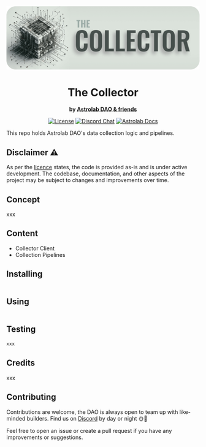 <div align="center">
  <img border-radius="25px" max-height="250px" src="./banner.png" />
  <h1>The Collector</h1>
  <p>
    <strong>by <a href="https://astrolab.fi">Astrolab DAO & friends<a></strong>
  </p>
  <p>
    <!-- <a href="https://github.com/AstrolabDAO/collector/actions"><img alt="Build Status" src="https://github.com/AstrolabDAO/collector/actions/workflows/tests.yaml/badge.svg" /></a> -->
    <a href="https://opensource.org/licenses/MIT"><img alt="License" src="https://img.shields.io/github/license/AstrolabDAO/strats?color=3AB2FF" /></a>
    <a href="https://discord.gg/PtAkTCwueu"><img alt="Discord Chat" src="https://img.shields.io/discord/984518964371673140"/></a>
    <a href="https://docs.astrolab.fi"><img alt="Astrolab Docs" src="https://img.shields.io/badge/astrolab_docs-F9C3B3" /></a>
  </p>
</div>

This repo holds Astrolab DAO's data collection logic and pipelines.

## Disclaimer ⚠️
As per the [licence](./LICENCE) states, the code is provided as-is and is under active development. The codebase, documentation, and other aspects of the project may be subject to changes and improvements over time.

## Concept
xxx

## Content
- Collector Client
- Collection Pipelines

## Installing
```bash
```

## Using
```bash
```

## Testing
```bash
xxx
```

## Credits
xxx

## Contributing
Contributions are welcome, the DAO is always open to team up with like-minded builders.
Find us on [Discord](https://discord.gg/zYV2pguXge) by day or night 🌞🌛

Feel free to open an issue or create a pull request if you have any improvements or suggestions.

